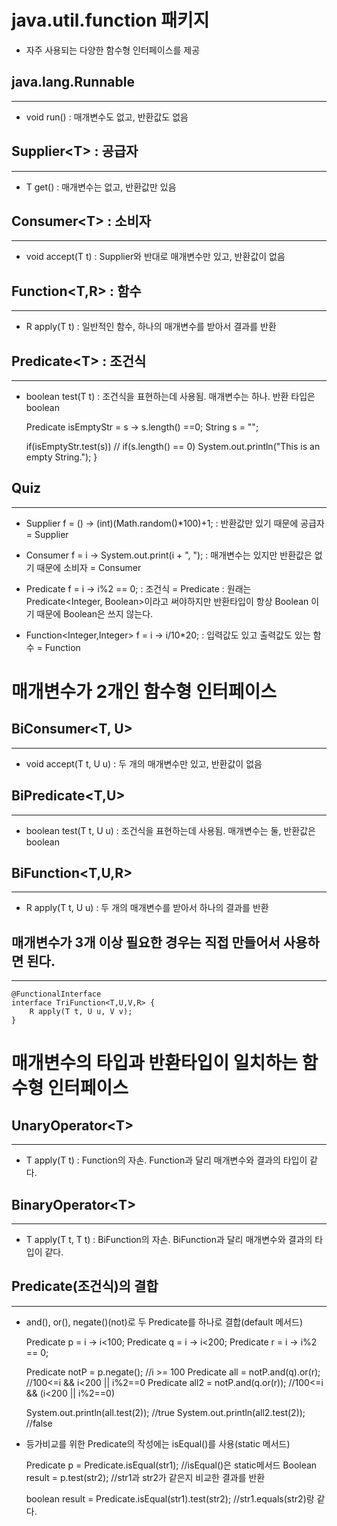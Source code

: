 java.util.function 패키지
================

* 자주 사용되는 다양한 함수형 인터페이스를 제공

java.lang.Runnable
----------
*****

* void run() : 매개변수도 없고, 반환값도 없음

Supplier\<T>  : 공급자
----------
*****

* T get() : 매개변수는 없고, 반환값만 있음

Consumer\<T> : 소비자
--------------
*****

* void accept(T t) : Supplier와 반대로 매개변수만 있고, 반환값이 없음

Function<T,R> : 함수
-------------
******

* R apply(T t) : 일반적인 함수, 하나의 매개변수를 받아서 결과를 반환

Predicate\<T> : 조건식
-----------
*****

* boolean test(T t) : 조건식을 표현하는데 사용됨. 매개변수는 하나. 반환 타입은 boolean



    Predicate<String> isEmptyStr = s -> s.length() ==0;
    String s = "";
    
    if(isEmptyStr.test(s)) // if(s.length() == 0)
        System.out.println("This is an empty String.");
    }


Quiz
-------
*****

* Supplier<Integer> f = () -> (int)(Math.random()*100)+1;
: 반환값만 있기 때문에 공급자 = Supplier

* Consumer<Integer> f = i -> System.out.print(i + ", ");
: 매개변수는 있지만 반환값은 없기 때문에 소비자 = Consumer

* Predicate<Integer> f = i -> i%2 == 0;
: 조건식 = Predicate
: 원래는 Predicate<Integer, Boolean>이라고 써야하지만 반환타입이 항상 Boolean 이기 때문에 Boolean은 쓰지 않는다.

* Function<Integer,Integer> f = i -> i/10*20;
: 입력값도 있고 출력값도 있는 함수 = Function


매개변수가 2개인 함수형 인터페이스
=================

BiConsumer\<T, U>
------------
*****

* void accept(T t, U u) : 두 개의 매개변수만 있고, 반환값이 없음

BiPredicate\<T,U>
------------
*****

* boolean test(T t, U u) : 조건식을 표현하는데 사용됨. 매개변수는 둘, 반환값은 boolean

BiFunction\<T,U,R>
------------
*****

* R apply(T t, U u) : 두 개의 매개변수를 받아서 하나의 결과를 반환


매개변수가 3개 이상 필요한 경우는 직접 만들어서 사용하면 된다.
----------
*****


    @FunctionalInterface
    interface TriFunction<T,U,V,R> {
        R apply(T t, U u, V v);
    }


매개변수의 타입과 반환타입이 일치하는 함수형 인터페이스
===========

UnaryOperator\<T>
------
*****

* T apply(T t) : Function의 자손. Function과 달리 매개변수와 결과의 타입이 같다.


BinaryOperator\<T>
------
*****

* T apply(T t, T t) : BiFunction의 자손. BiFunction과 달리 매개변수와 결과의 타입이 같다.



Predicate(조건식)의 결합
---------------
*****

* and(), or(), negate()(not)로 두 Predicate를 하나로 결합(default 메서드)


    Predicate<Integer> p = i -> i<100;
    Predicate<Integer> q = i -> i<200;
    Predicate<Integer> r = i -> i%2 == 0;

    Predicate<Integer> notP = p.negate(); //i >= 100
    Predicate<Integer> all = notP.and(q).or(r); //100<=i && i<200 || i%2==0
    Predicate<Integer> all2 = notP.and(q.or(r)); //100<=i && (i<200 || i%2==0)

    System.out.println(all.test(2)); //true
    System.out.println(all2.test(2)); //false


* 등가비교를 위한 Predicate의 작성에는 isEqual()를 사용(static 메서드)


    Predicate<String> p = Predicate.isEqual(str1); //isEqual()은 static메서드
    Boolean result = p.test(str2); //str1과 str2가 같은지 비교한 결과를 반환

    boolean result = Predicate.isEqual(str1).test(str2);
    //str1.equals(str2)랑 같다.


